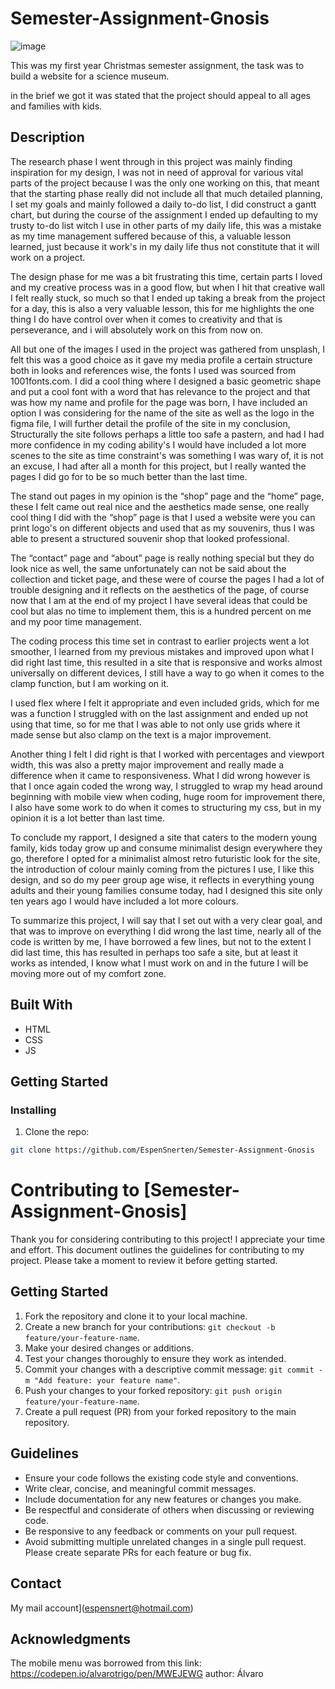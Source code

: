 # Semester-Assignment-Gnosis

![image](/media/gnosis.jpg)

This was my first year Christmas semester assignment, the task was to build a website for a science museum.

in the brief we got it was stated that the project should appeal to all ages and families with kids.

## Description

The research phase I went through in this project was mainly finding inspiration for my design, I was not in need of approval for various vital parts of the project because I was the only one working on this, 
that meant that the starting phase really did not include all that much  detailed planning, I set my goals and mainly followed a daily to-do list, I did construct a gantt chart, 
but during the course of the assignment I ended up defaulting to my trusty to-do list witch I use in other parts of my daily life, 
this was a mistake as my time management suffered because of this, a valuable lesson learned, 
just because it work's in my daily life thus not constitute that it will work on a project. 

The design phase for me was a bit frustrating this time, certain parts I loved and my creative process was in a good flow, but when I hit that creative wall I felt really stuck, 
so much so that I ended up taking a break from the project for a day, this is also a very valuable lesson, this for me highlights the one thing I do have control over when it comes to creativity and that is perseverance, 
and i will absolutely work on this from now on.

All but one of the images I used in the project was gathered from unsplash, I felt this was a good choice as it gave my media profile a certain structure both in looks and references wise, the fonts I used was sourced from 1001fonts.com.
I did a cool thing where I designed a basic geometric shape and put a cool font with a word that has relevance to the project and that was how my name and profile for the page was born, 
I have included an option I was considering for the name of the site as well as the logo in the figma file, I will further detail the profile of the site in my conclusion,
Structurally the site follows perhaps a little too safe a pastern, and had I had more confidence in my coding ability's I would have included a lot more scenes to the site as time constraint's was something I was wary of,
 it is not an excuse, I had after all a month for this project, but I really wanted the pages I did go for to be so much better than the last time.

The stand out pages in my opinion is the “shop” page and the “home” page, these I felt came out real nice and the aesthetics made sense, one really cool thing I did with the “shop” page is that I used a website were you can print logo's on different objects and used that as my souvenirs, thus I was able to present a structured souvenir shop that looked professional.  

The “contact” page and “about” page is really nothing special but they do look nice as well, the same unfortunately can not be said about the collection and ticket page, and these were of course the pages I had a lot of trouble designing and it reflects on the aesthetics of the page, of course now that I am at the end of my project I have several ideas that could be cool but alas no time to implement them, this is a hundred percent on me and my poor time management. 

The coding process this time set in contrast to earlier projects went a lot smoother, I learned from my previous mistakes and improved upon what I did right last time, this resulted in a site that is responsive and works almost universally on different devices, I still have a way to go when it comes to the clamp function, but I am working on it.

I used flex where I felt it appropriate and even included grids, which for me was a function I struggled with on the last assignment and ended up not using that time, 
so for me that I was able to not only use grids where it made sense but also clamp on the text is a major improvement.

Another thing I felt I did right is that I worked with percentages and viewport width, this was also a pretty major improvement and really made a difference when it came to responsiveness.
What I did wrong however is that I once again coded the wrong way, I struggled to wrap my head around  beginning with mobile view when coding, huge room for improvement there, 
I also have some work to do when it comes to structuring my css, but in my opinion it is a lot better than last time. 

To conclude my rapport, I designed a site that caters to the modern young family, kids today grow up and consume minimalist design everywhere they go, therefore I opted for a minimalist almost retro futuristic look for the site, the introduction of colour mainly coming from the pictures I use, I like this design, and so do my peer group age wise, it reflects in everything young adults and their young families consume today, had I designed this site only ten years ago I would have included a lot more colours.

To summarize this project, I will say that I set out with a very clear goal, and that was to improve on everything I did wrong the last time, nearly all of the code is written by me, I have borrowed a few lines, but not to the extent I did last time, this has resulted in perhaps too safe a site, but at least it works as intended, I know what I must work on and in the future I will be moving more out of my comfort zone. 

## Built With

- HTML
- CSS
- JS

## Getting Started

### Installing

1. Clone the repo:

```bash
git clone https://github.com/EspenSnerten/Semester-Assignment-Gnosis
```

# Contributing to [Semester-Assignment-Gnosis]

Thank you for considering contributing to this project! I appreciate your time and effort. This document outlines the guidelines for contributing to my project. Please take a moment to review it before getting started.

## Getting Started

1. Fork the repository and clone it to your local machine.
2. Create a new branch for your contributions: `git checkout -b feature/your-feature-name`.
3. Make your desired changes or additions.
4. Test your changes thoroughly to ensure they work as intended.
5. Commit your changes with a descriptive commit message: `git commit -m "Add feature: your feature name"`.
6. Push your changes to your forked repository: `git push origin feature/your-feature-name`.
7. Create a pull request (PR) from your forked repository to the main repository.

## Guidelines

- Ensure your code follows the existing code style and conventions.
- Write clear, concise, and meaningful commit messages.
- Include documentation for any new features or changes you make.
- Be respectful and considerate of others when discussing or reviewing code.
- Be responsive to any feedback or comments on your pull request.
- Avoid submitting multiple unrelated changes in a single pull request. Please create separate PRs for each feature or bug fix.

## Contact

My mail account](espensnert@hotmail.com)


## Acknowledgments

The mobile menu was borrowed from this link: https://codepen.io/alvarotrigo/pen/MWEJEWG author: Álvaro